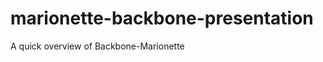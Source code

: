 marionette-backbone-presentation
================================

A quick overview of Backbone-Marionette
